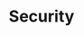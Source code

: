 ---
title: Security
description: Securing your devices, data, and assets from both physical and virtual threats.
image:

# Badge style
style:
    background: "#2a9d8f"
    color: "#fff"
---